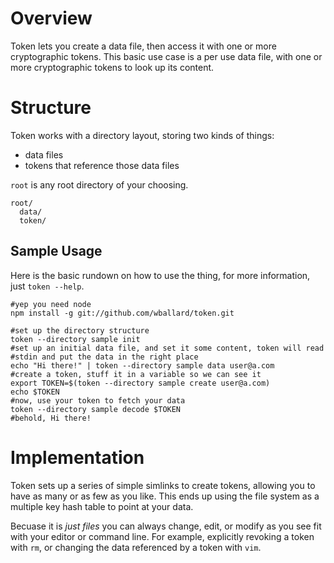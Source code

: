 # Overview #
Token lets you create a data file, then access it with one or more
cryptographic tokens. This basic use case is a per use data file, with
one or more cryptographic tokens to look up its content.

# Structure #
Token works with a directory layout, storing two kinds of things:
* data files
* tokens that reference those data files

`root` is any root directory of your choosing.

```
root/
  data/
  token/
```

## Sample Usage ##

Here is the basic rundown on how to use the thing, for more information,
just `token --help`.

```
#yep you need node
npm install -g git://github.com/wballard/token.git

#set up the directory structure
token --directory sample init
#set up an initial data file, and set it some content, token will read
#stdin and put the data in the right place
echo "Hi there!" | token --directory sample data user@a.com
#create a token, stuff it in a variable so we can see it
export TOKEN=$(token --directory sample create user@a.com)
echo $TOKEN
#now, use your token to fetch your data
token --directory sample decode $TOKEN
#behold, Hi there!
```

# Implementation #
Token sets up a series of simple simlinks to create tokens, allowing you
to have as many or as few as you like. This ends up using the file
system as a multiple key hash table to point at your data.

Becuase it is _just files_ you can always change, edit, or modify as you
see fit with your editor or command line. For example, explicitly
revoking a token with `rm`, or changing the data referenced by a token
with `vim`.
